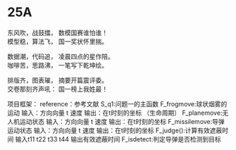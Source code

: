 # 25A
东风吹，战鼓擂，  数模国赛谁怕谁！  
模型稳，算法飞，  国一奖状怀里揣。  

数据潮，代码追，  凌晨四点的星作陪。  
咖啡苦，思路沸，  一笔写下乾坤绘。  

排版齐，图表璀，  摘要开篇震评委。  
交卷那刻齐声吼：  国一榜上我姓最！

项目框架：
reference：参考文献
S_q1:问题一的主函数
F_frogmove:球状烟雾的运动 输入：方向向量 t 速度 输出：在t时刻的坐标 （生命周期）
F_planemove:无人机运动状态 输入：方向向量 t 速度 输出：在t时刻的坐标 
F_missilemove:导弹运动状态 输入：方向向量 t 速度 输出：在t时刻的坐标 
F_judge():计算有效遮蔽时间  输入t11 t22 t33 t44 输出有效遮蔽时间
F_isdetect:判定导弹是否检测到目标
